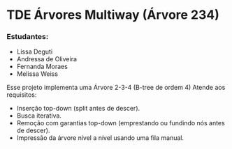 # TDE Árvores Multiway (Árvore 234)

### Estudantes:
- Lissa Deguti
- Andressa de Oliveira
- Fernanda Moraes
- Melissa Weiss

Esse projeto implementa uma Árvore 2-3-4 (B-tree de ordem 4)
Atende aos requisitos:
- Inserção top-down (split antes de descer).
- Busca iterativa.
- Remoção com garantias top-down (emprestando ou fundindo nós antes de descer).
- Impressão da árvore nível a nível usando uma fila manual.

  
